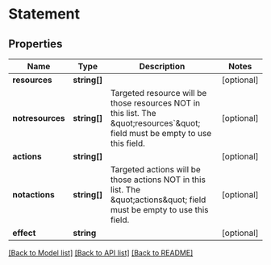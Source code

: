 # Statement

## Properties
Name | Type | Description | Notes
------------ | ------------- | ------------- | -------------
**resources** | **string[]** |  | [optional] 
**notresources** | **string[]** | Targeted resource will be those resources NOT in this list. The \&quot;resources&#x60;\&quot; field must be empty to use this field. | [optional] 
**actions** | **string[]** |  | [optional] 
**notactions** | **string[]** | Targeted actions will be those actions NOT in this list. The \&quot;actions\&quot; field must be empty to use this field. | [optional] 
**effect** | **string** |  | [optional] 

[[Back to Model list]](../README.md#documentation-for-models) [[Back to API list]](../README.md#documentation-for-api-endpoints) [[Back to README]](../README.md)


